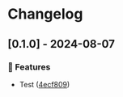 # Changelog
## [0.1.0] - 2024-08-07

### :rocket: Features

- Test ([4ecf809](https://github.com/ares-b/test-ci/commit/4ecf809eb2715bda1f2d2c2cef402b6bbf1e7719))

